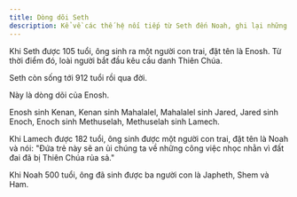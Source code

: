 ```yaml
---
title: Dòng dõi Seth
description: Kể về các thế hệ nối tiếp từ Seth đến Noah, ghi lại những nhân vật quan trọng trong lịch sử nhân loại theo Kinh Thánh, và lời hứa an ủi qua dòng dõi này.
---
```


Khi Seth được 105 tuổi, ông sinh ra một người con trai, đặt tên là Enosh. Từ thời điểm đó, loài người bắt đầu kêu cầu danh Thiên Chúa.

Seth còn sống tới 912 tuổi rồi qua đời.

Này là dòng dõi của Enosh.

Enosh sinh Kenan, Kenan sinh Mahalalel, Mahalalel sinh Jared, Jared sinh Enoch, Enoch sinh Methuselah, Methuselah sinh Lamech.

Khi Lamech được 182 tuổi, ông sinh được một người con trai, đặt tên là Noah và nói: "Đứa trẻ này sẽ an ủi chúng ta về những công việc nhọc nhằn vì đất đai đã bị Thiên Chúa rủa sả."

Khi Noah 500 tuổi, ông đã sinh được ba người con là Japheth, Shem và Ham.
